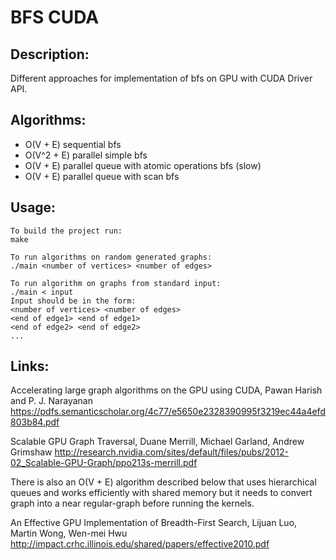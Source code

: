 # BFS CUDA

## Description: 
Different approaches for implementation of bfs on GPU with CUDA Driver API.  

## Algorithms:
- O(V + E) sequential bfs
- O(V^2 + E) parallel simple bfs
- O(V + E) parallel queue with atomic operations bfs (slow)
- O(V + E) parallel queue with scan bfs

## Usage:
```
To build the project run:
make

To run algorithms on random generated graphs:
./main <number of vertices> <number of edges>

To run algorithm on graphs from standard input:
./main < input
Input should be in the form:
<number of vertices> <number of edges>
<end of edge1> <end of edge1>
<end of edge2> <end of edge2>
...

```

## Links:
Accelerating large graph algorithms on the GPU using CUDA, Pawan Harish and P. J. Narayanan
https://pdfs.semanticscholar.org/4c77/e5650e2328390995f3219ec44a4efd803b84.pdf

Scalable GPU Graph Traversal, Duane Merrill, Michael Garland, Andrew Grimshaw
http://research.nvidia.com/sites/default/files/pubs/2012-02_Scalable-GPU-Graph/ppo213s-merrill.pdf

There is also an O(V + E) algorithm described below that uses hierarchical queues and works efficiently 
with shared memory but it needs to convert graph into a near regular-graph before running the kernels.  

An Effective GPU Implementation of Breadth-First Search, Lijuan Luo, Martin Wong, Wen-mei Hwu  
http://impact.crhc.illinois.edu/shared/papers/effective2010.pdf